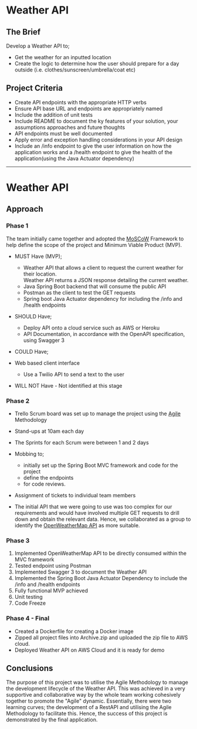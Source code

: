 # Weather API  

## The Brief

Develop a Weather API to;

* Get the weather for an inputted location
* Create the logic to determine how the user should prepare for a day outside (i.e. clothes/sunscreen/umbrella/coat etc) 



## Project Criteria

* Create API endpoints with the appropriate HTTP verbs
* Ensure API base URL and endpoints are appropriately named
* Include the addition of unit tests
* Include README to document the ky features of your solution, your assumptions approaches and future thoughts
* API endpoints must be well documented
* Apply error and exception handling considerations in your API design
* Include an /info endpoint to give the user information on how the application works and a /health endpoint to give the health of the application(using the Java Actuator dependency)  

------------------------------------------------------------------------------------------------------------------------------------------------------------------------------------------------------
# Weather API

## Approach

###  Phase 1
The team initially came together and adopted the [MoSCoW](https://www.productplan.com/glossary/moscow-prioritization/) Framework to help define the scope of the project and Minimum Viable Product (MVP).

* MUST Have (MVP);
  * Weather API that allows a client to request the current weather for their location.  
    Weather API returns a JSON response detailing the current weather.
  * Java Spring Boot backend that will consume the public API
  * Postman as the client to test the GET requests
  * Spring boot Java Actuator dependency for including the /info and /health endpoints
  
* SHOULD Have;
  * Deploy API onto a cloud service such as AWS or Heroku
  * API Documentation, in accordance with the OpenAPI specification, using  Swagger 3

* COULD Have;
* Web based client interface
  * Use a Twilio API to send a text to the user 

* WILL NOT Have - Not identified at this stage
  
### Phase 2

* Trello Scrum board was set up to manage the project using the [Agile](https://www.atlassian.com/agile) Methodology
* Stand-ups at 10am each day
* The Sprints for each Scrum were between 1 and 2 days
* Mobbing to;
  * initially set up the Spring Boot MVC framework and code for the project
  * define the endpoints
  * for code reviews.
* Assignment of tickets to individual team members
  
* The initial API that we were going to use was too complex for our requirements and would have involved multiple GET requests to drill down and obtain the relevant data. Hence, we collaborated as a group to identify the [OpenWeatherMap API](https://openweathermap.org/api) as more suitable.

### Phase 3

1. Implemented OpenWeatherMap API to be directly consumed within the MVC framework
2. Tested endpoint using Postman
3. Implemented Swagger 3 to document the Weather API
4. Implemented the Spring Boot Java Actuator Dependency to include the /info and /health endpoints
5. Fully functional MVP achieved
6. Unit testing 
7. Code Freeze

### Phase 4 - Final 

* Created a Dockerfile for creating a Docker image
* Zipped all project files into Archive.zip and uploaded the zip file to AWS cloud.
* Deployed Weather API on AWS Cloud and it is ready for demo 

## Conclusions
 
The purpose of this project was to utilise the Agile Methodology to manage the development lifecycle of the Weather API.
This was achieved in a very supportive and collaborative way by the whole team working cohesively together to promote the "Agile" dynamic.
Essentially, there were two learning curves; the development of a RestAPI and utilising the Agile Methodology to facilitate this. 
Hence, the success of this project is demonstrated by the final application. 